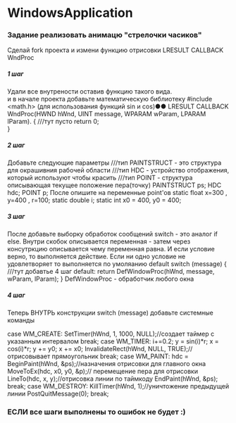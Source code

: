 # WindowsApplication
### Задание реализовать анимацю "стрелочки часиков"

Сделай fork проекта и измени функцию отрисовки LRESULT CALLBACK WndProc

##### 1 шаг
Удали все внутрености оставив функцию такого вида.   
и в начале проекта добавьте математическую библиотеку #include <math.h> (для использования функций sin и cos)●●
LRESULT CALLBACK WndProc(HWND hWnd, UINT message, WPARAM wParam, LPARAM lParam). 
{ 
///тут пусто
  return 0;     
}


##### 2 шаг
Добавьте следующие параметры 
///тип PAINTSTRUCT - это структура для окрашивния рабочей области
///тип HDC - устройство отображения, который используют чтобы красить
///тип POINT - структура описывающая текущее положение пера(точку)
    PAINTSTRUCT ps;
    HDC hdc;
    POINT p;
После опишите на переменные point'ов 
  static float x=300 , y=400 , r=100;
  static double i;
  static int x0 = 400, y0 = 400;
  
##### 3 шаг
После добавьте выборку обработок сообщений
switch - это аналог if else. Внутри скобок описывается переменная - затем через консутркцию описывается чему переменная равна.
И если условие верно, то выполняется действие. Если ни одно условие не удовлетворяет то выполняется по умоляанию default
switch (message)
    {
    ///тут добавтье 4 шаг
    default: return DefWindowProc(hWnd, message, wParam, lParam);
    }
DefWindowProc - обработчик любого окна

##### 4 шаг
Теперь ВНУТРЬ конструкции switch (message) добавьте системные команды

case WM_CREATE:
    SetTimer(hWnd, 1, 1000, NULL);//создает таймер с указанным интервалом 
    break;
case WM_TIMER:
    i+=0.2;
    y = sin(i)*r;
    x = cos(i)*r;
    y += y0; x += x0;
    InvalidateRect(hWnd, NULL, TRUE);//отрисовывает прямоугольник
    break;
case WM_PAINT:
    hdc = BeginPaint(hWnd, &ps);//назначения отрисовки для главного окна
    MoveToEx(hdc, x0, y0, &p);// перемещение пера для отрисовки
    LineTo(hdc, x, y);//отрисовка линии по таймкоду
    EndPaint(hWnd, &ps);
    break;
case WM_DESTROY:
    KillTimer(hWnd, 1);//уничтожение предыдущей линии
    PostQuitMessage(0);
    break;
    
### ЕСЛИ все шаги выполнены то ошибок не будет :)
